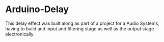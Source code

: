 # Arduino-Delay
This delay effect was built along as part of a project for a Audio Systems, having to build and input and filtering stage as well as the output stage electronically
